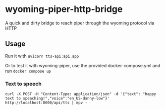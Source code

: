 # wyoming-piper-http-bridge

A quick and dirty bridge to reach piper through the wyoming protocol via HTTP

## Usage

Run it with `uvicorn tts-api:api.app`

Or to test it with wyoming-piper, use the provided docker-compose.yml and run `docker compose up`

### Text to speech

`curl -X POST -H "Content-Type: application/json" -d '{"text": "happy text to speaching!","voice":"en_US-danny-low"}' http://localhost:8000/api/tts | mpv -`
